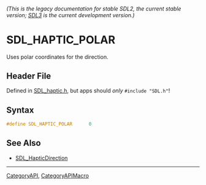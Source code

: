 ###### (This is the legacy documentation for stable SDL2, the current stable version; [SDL3](https://wiki.libsdl.org/SDL3/) is the current development version.)
# SDL_HAPTIC_POLAR

Uses polar coordinates for the direction.

## Header File

Defined in [SDL_haptic.h](https://github.com/libsdl-org/SDL/blob/SDL2/include/SDL_haptic.h), but apps should _only_ `#include "SDL.h"`!

## Syntax

```c
#define SDL_HAPTIC_POLAR      0
```

## See Also

* [SDL_HapticDirection](SDL_HapticDirection)

----
[CategoryAPI](CategoryAPI), [CategoryAPIMacro](CategoryAPIMacro)

